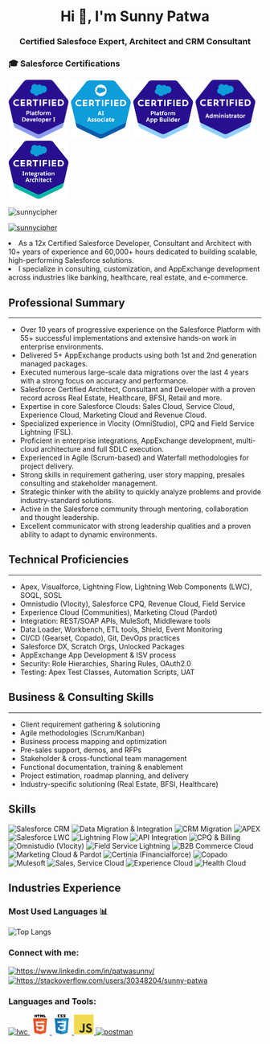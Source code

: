 <h1 align="center">Hi 👋, I'm Sunny Patwa</h1>
<h3 align="center"> Certified Salesfoce Expert, Architect and CRM Consultant </h3>

<h3 align="left">🎓 Salesforce Certifications</h3>
<p align="left">
  <img src="https://github.com/SunnyCipher/certifications/blob/main/Platform-Developer-I.png" alt="Salesforce Certified Associate" width="120"/>
  <img src="https://github.com/SunnyCipher/certifications/blob/main/Associate.png" alt="Salesforce Certified Associate" width="120"/>
   <img src="https://github.com/SunnyCipher/certifications/blob/main/Platform%20App%20developer.png" alt="Salesofrce certified Plateform App Builder Certification" width="120"/>
  <img src="https://github.com/SunnyCipher/certifications/blob/main/Administrator.png" alt="Salesofrce certified Administrator" width="120"/>
    <img src="https://github.com/SunnyCipher/certifications/blob/main/Salesforce%20Integration%20Architect.png" alt="Salesofrce certified Integration Architect" width="120"/>
</p>

<p align="left"> <img src="https://komarev.com/ghpvc/?username=sunnycipher&label=Profile%20views&color=0e75b6&style=flat" alt="sunnycipher" /> </p>

<p align="left"> <a href="https://github.com/ryo-ma/github-profile-trophy"><img src="https://github-profile-trophy.vercel.app/?username=sunnycipher" alt="sunnycipher" /></a> </p>

<li>As a 12x Certified Salesforce Developer, Consultant and Architect with 10+ years of experience and
 60,000+ hours dedicated to building scalable, high-performing Salesforce solutions.</li>
 <li>I specialize in consulting, customization, and AppExchange development across industries like banking, healthcare,
 real estate, and e-commerce.</li>

<h2>Professional Summary</h2>

<hr>



- Over 10 years of progressive experience on the Salesforce Platform with 55+ successful implementations and extensive hands-on work in enterprise environments.  
- Delivered 5+ AppExchange products using both 1st and 2nd generation managed packages.  
- Executed numerous large-scale data migrations over the last 4 years with a strong focus on accuracy and performance.  
- Salesforce Certified Architect, Consultant and Developer with a proven record across Real Estate, Healthcare, BFSI, Retail and more.  
- Expertise in core Salesforce Clouds: Sales Cloud, Service Cloud, Experience Cloud, Marketing Cloud and Revenue Cloud.  
- Specialized experience in Vlocity (OmniStudio), CPQ and Field Service Lightning (FSL).  
- Proficient in enterprise integrations, AppExchange development, multi-cloud architecture and full SDLC execution.  
- Experienced in Agile (Scrum-based) and Waterfall methodologies for project delivery.  
- Strong skills in requirement gathering, user story mapping, presales consulting and stakeholder management.  
- Strategic thinker with the ability to quickly analyze problems and provide industry-standard solutions.  
- Active in the Salesforce community through mentoring, collaboration and thought leadership.  
- Excellent communicator with strong leadership qualities and a proven ability to adapt to dynamic environments.  

</div>




<h2>Technical Proficiencies</h2>

<hr>

<ul>
  <li>Apex, Visualforce, Lightning Flow, Lightning Web Components (LWC), SOQL, SOSL</li>
  <li>Omnistudio (Vlocity), Salesforce CPQ, Revenue Cloud, Field Service</li>
  <li>Experience Cloud (Communities), Marketing Cloud (Pardot)</li>
  <li>Integration: REST/SOAP APIs, MuleSoft, Middleware tools</li>
  <li>Data Loader, Workbench, ETL tools, Shield, Event Monitoring</li>
  <li>CI/CD (Gearset, Copado), Git, DevOps practices</li>
  <li>Salesforce DX, Scratch Orgs, Unlocked Packages</li>
  <li>AppExchange App Development & ISV process</li>
  <li>Security: Role Hierarchies, Sharing Rules, OAuth2.0</li>
  <li>Testing: Apex Test Classes, Automation Scripts, UAT</li>
</ul>


<h2>Business & Consulting Skills</h2>

<hr>

<ul>
  <li>Client requirement gathering & solutioning</li>
  <li>Agile methodologies (Scrum/Kanban)</li>
  <li>Business process mapping and optimization</li>
  <li>Pre-sales support, demos, and RFPs</li>
  <li>Stakeholder & cross-functional team management</li>
  <li>Functional documentation, training & enablement</li>
  <li>Project estimation, roadmap planning, and delivery</li>
  <li>Industry-specific solutioning (Real Estate, BFSI, Healthcare)</li>
</ul>
  
<h2>Skills</h2>

![Salesforce CRM](https://img.shields.io/badge/-Salesforce%20CRM-blueviolet)
![Data Migration & Integration](https://img.shields.io/badge/-Data%20Migration%20&%20Integration-blueviolet)
![CRM Migration](https://img.shields.io/badge/-CRM%20Migration-blueviolet)
![APEX](https://img.shields.io/badge/-APEX-blueviolet)
![Salesforce LWC](https://img.shields.io/badge/-Salesforce%20LWC-blueviolet)
![Lightning Flow](https://img.shields.io/badge/-Lightning%20Flow-blueviolet)
![API Integration](https://img.shields.io/badge/-API%20Integration-blueviolet)
![CPQ & Billing](https://img.shields.io/badge/-CPQ%20&%20Billing-blueviolet)
![Omnistudio (Vlocity)](https://img.shields.io/badge/-Omnistudio%20(Vlocity)-blueviolet)
![Field Service Lightning](https://img.shields.io/badge/-Field%20Service%20Lightning-blueviolet)
![B2B Commerce Cloud](https://img.shields.io/badge/-B2B%20Commerce%20Cloud-blueviolet)
![Marketing Cloud & Pardot](https://img.shields.io/badge/-Marketing%20Cloud%20&%20Pardot-blueviolet)
![Certinia (Financialforce)](https://img.shields.io/badge/-Certinia%20(Financialforce)-blueviolet)
![Copado](https://img.shields.io/badge/-Copado-blueviolet)
![Mulesoft](https://img.shields.io/badge/-Mulesoft-blueviolet)
![Sales, Service Cloud](https://img.shields.io/badge/-Sales%20&%20Service%20Cloud-blueviolet)
![Experience Cloud](https://img.shields.io/badge/-Experience%20Cloud-blueviolet)
![Health Cloud](https://img.shields.io/badge/-Health%20Cloud-blueviolet)

<h2>Industries Experience</h2>

 
### Most Used Languages 📊

![Top Langs](https://github-readme-stats.vercel.app/api/top-langs/?username=sunnycipher&layout=compact&theme=default)

<h3 align="left">Connect with me:</h3>
<p align="left">
<a href="https://www.linkedin.com/in/patwasunny" target="blank"><img align="center" src="https://raw.githubusercontent.com/rahuldkjain/github-profile-readme-generator/master/src/images/icons/Social/linked-in-alt.svg" alt="https://www.linkedin.com/in/patwasunny/" height="30" width="40" /></a>
<a href="https://stackoverflow.com/users/30348204/sunny-patwa" target="blank"><img align="center" src="https://raw.githubusercontent.com/rahuldkjain/github-profile-readme-generator/master/src/images/icons/Social/stack-overflow.svg" alt="https://stackoverflow.com/users/30348204/sunny-patwa" height="30" width="40" /></a>
</p>

<h3 align="left">Languages and Tools:</h3>
<p align="left">
  <!-- Apex -->
 
  <!-- LWC -->
  <a href="https://developer.salesforce.com/docs/component-library/documentation/en/lwc" target="_blank" rel="noreferrer">
    <img src="https://avatars.githubusercontent.com/u/49926244?s=200&v=4" alt="lwc" width="40" height="40"/>
  </a>
  <!-- HTML -->
  <a href="https://www.w3.org/html/" target="_blank" rel="noreferrer">
    <img src="https://raw.githubusercontent.com/devicons/devicon/master/icons/html5/html5-original-wordmark.svg" alt="html5" width="40" height="40"/>
  </a>
  <!-- CSS -->
  <a href="https://www.w3schools.com/css/" target="_blank" rel="noreferrer">
    <img src="https://raw.githubusercontent.com/devicons/devicon/master/icons/css3/css3-original-wordmark.svg" alt="css3" width="40" height="40"/>
  </a>
  <!-- JavaScript -->
  <a href="https://developer.mozilla.org/en-US/docs/Web/JavaScript" target="_blank" rel="noreferrer">
    <img src="https://raw.githubusercontent.com/devicons/devicon/master/icons/javascript/javascript-original.svg" alt="javascript" width="40" height="40"/>
  </a>
  <!-- SOQL / Salesforce CLI / Postman (optional additions) -->
  
  <a href="https://www.postman.com/" target="_blank" rel="noreferrer">
    <img src="https://www.vectorlogo.zone/logos/getpostman/getpostman-icon.svg" alt="postman" width="40" height="40"/>
  </a>
</p>



